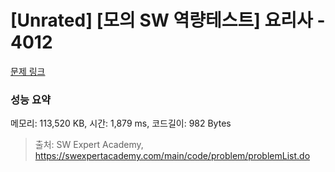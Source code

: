# [Unrated] [모의 SW 역량테스트] 요리사 - 4012 

[문제 링크](https://swexpertacademy.com/main/code/problem/problemDetail.do?contestProbId=AWIeUtVakTMDFAVH) 

### 성능 요약

메모리: 113,520 KB, 시간: 1,879 ms, 코드길이: 982 Bytes



> 출처: SW Expert Academy, https://swexpertacademy.com/main/code/problem/problemList.do